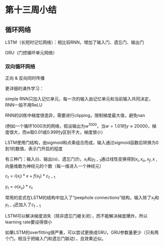 # 第十三周小结

## 循环网络

LSTM（长短时记忆网络）：相比较RNN，增加了输入门、遗忘门、输出门

GRU（门控循环单元网络）

### 双向循环网络

正向 & 反向同时传播



更详细的课外学习：

simple RNN只加入记忆单元，每一次的输入由记忆单元和当前输入共同决定，RNN一般不用ReLU

RNN的训练中梯度很诡异，需要进行clipping，限制梯度最大值，避免nan

(例如一个循环1000次的网络，假设输出为$w^{1000}$，当$w=1.01$时$y\approx 20000$，梯度很大，而w取0.01或0.99时y区别不大，梯度很小）

LSTM使用门结构，由sigmoid和点乘组合而成，输入通过sigmoid函数后转换为0到1的数值，表示门开启的程度

有三种门：输入(i)、输出(o)、遗忘门(f)，$x_t$和$y_{t-1}$通过线性变换得到$x_i,x_o,x_f,x$ ,向量维数为神经元的个数（每一维进入一个神经元）

$c_t = i(x_i) * x + f(x_t) * c_{t-1}$ 

$y_t = o(x_o) * c_t$

常用的变式在LSTM的结构中加入了“peephole connections”结构，输入除了$x_t$和$y_{t-1}$还加入了$c_{t-1}$

LSTM可以解决梯度消失（除非遗忘门被关闭），而不能解决梯度爆炸，所以learning rate要设得很小

如果LSTM的overfitting很严重，可以尝试更换成GRU，GRU参数量更少（只有两个门，相当于把输入门和遗忘门联动），且效果近似。

